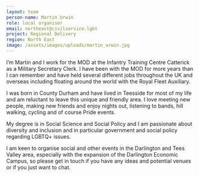 ```yaml
---
layout: team
person-name: Martin Urwin
role: local organiser
email: northeast@civilservice.lgbt
project: Regional Delivery
region: North East
image: /assets/images/uploads/martin_urwin.jpg
---
```

I’m Martin and I work for the MOD at the Infantry Training Centre Catterick as a Military Secretary Clerk.  I have been with the MOD for more years than I can remember and have held several different jobs throughout the UK and overseas including floating around the world with the Royal Fleet Auxiliary.

I was born in County Durham and have lived in Teesside for most of my life and am reluctant to leave this unique and friendly area.  I love meeting new people, making new friends and enjoy nights out, listening to bands, hill walking, cycling and of course Pride events.

My degree is in Social Science and Social Policy and I am passionate about diversity and inclusion and in particular government and social policy regarding LGBTQ+ issues. 

I am keen to organise social and other events in the Darlington and Tees Valley area, especially with the expansion of the Darlington Economic Campus, so please get in touch if you have any ideas and potential venues or if you just want to chat.